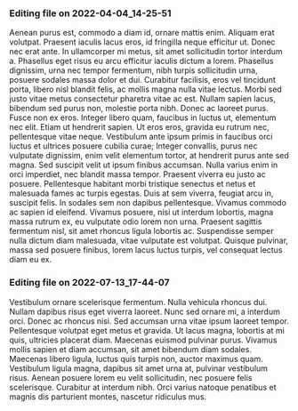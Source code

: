 

### Editing file on 2022-04-04_14-25-51

Aenean purus est, commodo a diam id, ornare mattis enim. Aliquam erat volutpat. Praesent iaculis lacus eros, id fringilla neque efficitur ut. Donec nec erat ante. In ullamcorper mi metus, sit amet sollicitudin tortor interdum a. Phasellus eget risus eu arcu efficitur iaculis dictum a lorem. Phasellus dignissim, urna nec tempor fermentum, nibh turpis sollicitudin urna, posuere sodales massa dolor et dui. Curabitur facilisis, eros vel tincidunt porta, libero nisl blandit felis, ac mollis magna nulla vitae lectus. Morbi sed justo vitae metus consectetur pharetra vitae ac est. Nullam sapien lacus, bibendum sed purus non, molestie porta nibh. Donec ac laoreet purus. Fusce non ex eros. Integer libero quam, faucibus in luctus ut, elementum nec elit. Etiam ut hendrerit sapien.
Ut eros eros, gravida eu rutrum nec, pellentesque vitae neque. Vestibulum ante ipsum primis in faucibus orci luctus et ultrices posuere cubilia curae; Integer convallis, purus nec vulputate dignissim, enim velit elementum tortor, at hendrerit purus ante sed magna. Sed suscipit velit ut ipsum finibus accumsan. Nulla varius enim in orci imperdiet, nec blandit massa tempor. Praesent viverra eu justo ac posuere. Pellentesque habitant morbi tristique senectus et netus et malesuada fames ac turpis egestas. Duis at sem viverra, feugiat arcu in, suscipit felis. In sodales sem non dapibus pellentesque. Vivamus commodo ac sapien id eleifend. Vivamus posuere, nisi ut interdum lobortis, magna massa rutrum ex, eu vulputate odio lorem non urna. Praesent sagittis fermentum nisl, sit amet rhoncus ligula lobortis ac. Suspendisse semper nulla dictum diam malesuada, vitae vulputate est volutpat. Quisque pulvinar, massa sed posuere finibus, lorem lacus luctus turpis, vel consequat lectus diam eu ex.




### Editing file on 2022-07-13_17-44-07

Vestibulum ornare scelerisque fermentum. Nulla vehicula rhoncus dui. Nullam dapibus risus eget viverra laoreet. Nunc sed ornare mi, a interdum orci. Donec ac rhoncus nisi. Sed accumsan urna vitae ipsum laoreet tempor. Pellentesque volutpat eget metus et gravida. Ut lacus magna, lobortis at mi quis, ultricies placerat diam. Maecenas euismod pulvinar purus. Vivamus mollis sapien et diam accumsan, sit amet bibendum diam sodales. Maecenas libero ligula, luctus quis turpis non, auctor maximus quam. Vestibulum ligula magna, dapibus sit amet urna at, pulvinar vestibulum risus. Aenean posuere lorem eu velit sollicitudin, nec posuere felis scelerisque. Curabitur at interdum nibh. Orci varius natoque penatibus et magnis dis parturient montes, nascetur ridiculus mus.


